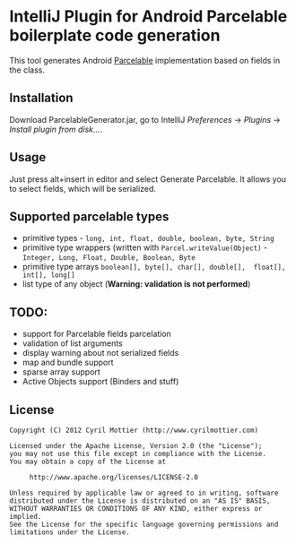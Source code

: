 # IntelliJ Plugin for Android Parcelable boilerplate code generation

This tool generates Android [Parcelable](https://developer.android.com/reference/android/os/Parcelable.html) implementation based on fields in the class.

## Installation

Download ParcelableGenerator.jar, go to IntelliJ *Preferences* -> *Plugins* -> *Install plugin from disk...*.

## Usage

Just press alt+insert in editor and select Generate Parcelable. It allows you to select
fields, which will be serialized.

## Supported parcelable types

* primitive types - ```long, int, float, double, boolean, byte, String```
* primitive type wrappers (written with ```Parcel.writeValue(Object)``` - ```Integer, Long, Float, Double, Boolean, Byte```
* primitive type arrays ```boolean[], byte[], char[], double[],  float[], int[], long[]```
* list type of any object (**Warning: validation is not performed**)

## TODO:

* support for Parcelable fields parcelation
* validation of list arguments
* display warning about not serialized fields
* map and bundle support
* sparse array support
* Active Objects support (Binders and stuff)

## License

    Copyright (C) 2012 Cyril Mottier (http://www.cyrilmottier.com)

	Licensed under the Apache License, Version 2.0 (the "License");
	you may not use this file except in compliance with the License.
	You may obtain a copy of the License at

	     http://www.apache.org/licenses/LICENSE-2.0

	Unless required by applicable law or agreed to in writing, software
	distributed under the License is distributed on an "AS IS" BASIS,
	WITHOUT WARRANTIES OR CONDITIONS OF ANY KIND, either express or implied.
	See the License for the specific language governing permissions and
	limitations under the License.
